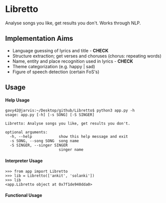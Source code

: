 # Libretto
Analyse songs you like, get results you don't. Works through NLP.

## Implementation Aims

- Language guessing of lyrics and title - **CHECK**
- Structure extraction; get verses and choruses (chorus: repeating words)
- Name, entity and place recognition used in lyrics - **CHECK**
- Theme categorization (e.g. happy | sad)
- Figure of speech detection (certain FoS's)

## Usage

#### Help Usage

```console
gavy42@jarvis:~/Desktop/github/Libretto$ python3 app.py -h
usage: app.py [-h] [-s SONG] [-S SINGER]

Libretto: Analyse songs you like, get results you don't.

optional arguments:
  -h, --help            show this help message and exit
  -s SONG, --song SONG  song name
  -S SINGER, --singer SINGER
                        singer name
```

#### Interpreter Usage

```python3
>>> from app import Libretto
>>> lib = Libretto(['ankit', 'solanki'])
>>> lib
<app.Libretto object at 0x7f1de940dda0>
```

#### Functional Usage
